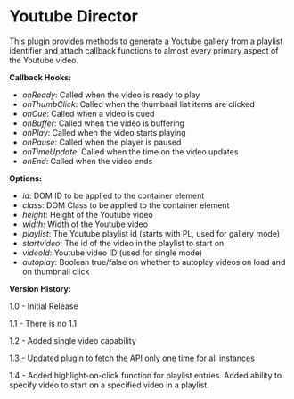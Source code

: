 Youtube Director
==========

This plugin provides methods to generate a Youtube gallery from a playlist identifier
and attach callback functions to almost every primary aspect of the Youtube video.

**Callback Hooks:**

- *onReady*: Called when the video is ready to play
- *onThumbClick*: Called when the thumbnail list items are clicked
- *onCue*: Called when a video is cued
- *onBuffer*: Called when the video is buffering
- *onPlay*: Called when the video starts playing
- *onPause*: Called when the player is paused
- *onTimeUpdate*: Called when the time on the video updates
- *onEnd*: Called when the video ends

**Options:**

- *id*: DOM ID to be applied to the container element
- *class*: DOM Class to be applied to the container element
- *height*: Height of the Youtube video
- *width*: Width of the Youtube video
- *playlist*: The Youtube playlist id (starts with PL, used for gallery mode)
- *startvideo*: The id of the video in the playlist to start on
- *videoId*: Youtube video ID (used for single mode) 
- *autoplay*: Boolean true/false on whether to autoplay videos on load and on thumbnail click

**Version History:**

1.0 - Initial Release

1.1 - There is no 1.1

1.2 - Added single video capability

1.3 - Updated plugin to fetch the API only one time for all instances

1.4 - Added highlight-on-click function for playlist entries. Added ability to specify video to start on a specified video in a playlist.
